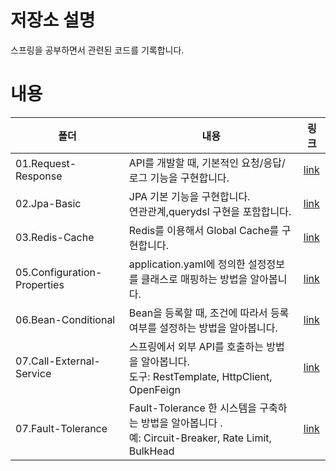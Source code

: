 # 저장소 설명
스프링을 공부하면서 관련된 코드를 기록합니다. 

# 내용
|폴더|내용|링크|
|--|--|--|
|01.Request-Response|API를 개발할 때, 기본적인 요청/응답/로그 기능을 구현합니다.|[link](./01.request-response/)|
|02.Jpa-Basic|JPA 기본 기능을 구현합니다.<br>연관관계,querydsl 구현을 포함합니다.|[link](./02.jpa-basic/)|
|03.Redis-Cache|Redis를 이용해서 Global Cache를 구현합니다.|[link](./03.redis-cache/)|
|05.Configuration-Properties|application.yaml에 정의한 설정정보를 클래스로 매핑하는 방법을 알아봅니다.|[link](./05.configuration-properties/)|
|06.Bean-Conditional|Bean을 등록할 때, 조건에 따라서 등록 여부를 설정하는 방법을 알아봅니다.|[link](./06.bean-conditional/)|
|07.Call-External-Service|스프링에서 외부 API를 호출하는 방법을 알아봅니다.<br>도구: RestTemplate, HttpClient, OpenFeign|[link](/07.call-external-service/)|
|07.Fault-Tolerance|Fault-Tolerance 한 시스템을 구축하는 방법을 알아봅니다 .<br>예: Circuit-Breaker, Rate Limit, BulkHead|[link](/08.fault-tolerance/)|